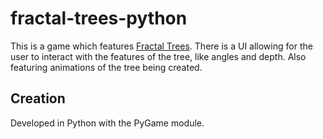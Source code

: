 # fractal-trees-python
This is a game which features [Fractal Trees](https://www.rosettacode.org/wiki/Fractal_tree). 
There is a UI allowing for the user to interact with the features of the tree, like angles and depth. 
Also featuring animations of the tree being created.

## Creation
Developed in Python with the PyGame module.
